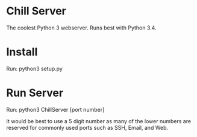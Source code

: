 Chill Server
============
The coolest Python 3 webserver. Runs best with Python 3.4.

Install
=======
Run: python3 setup.py

Run Server
==========
Run: python3 ChillServer [port number]

It would be best to use a 5 digit number as many of the lower numbers are reserved for commonly used ports such as SSH, Email, and Web.
